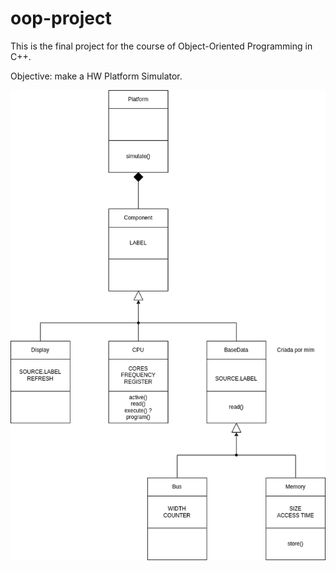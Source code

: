# oop-project
This is the final project for the course of Object-Oriented Programming in C++.

Objective: make a HW Platform Simulator.

![alt text](docs/Subject-HW_Simulator.png)